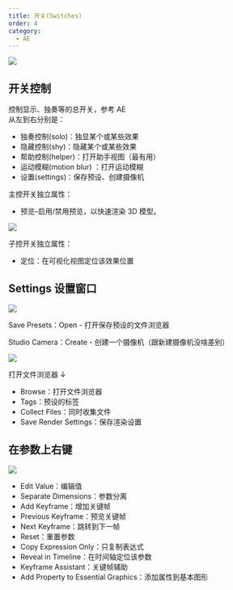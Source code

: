 ```yaml
---
title: 开关(Switches)
order: 4
category:
  - AE
---
```


![](https://mir.yuelili.com/wp-content/uploads/user/AE/plugins/particular/stardust-006.bmp)

## 开关控制

控制显示、独奏等的总开关，参考 AE  
从左到右分别是：

- 独奏控制(solo)：独显某个或某些效果
- 隐藏控制(shy)：隐藏某个或某些效果
- 帮助控制(helper)：打开助手视图（最有用）
- 运动模糊(motion blur) ：打开运动模糊
- 设置(settings)：保存预设、创建摄像机

主控开关独立属性：

- 预览–启用/禁用预览，以快速渲染 3D 模型。

![](https://mir.yuelili.com/wp-content/uploads/user/AE/plugins/particular/stardust-emitter-001.bmp)

子控开关独立属性：

- 定位：在可视化视图定位该效果位置

## Settings 设置窗口

![](https://mir.yuelili.com/wp-content/uploads/user/AE/plugins/particular/stardust-014.bmp)

Save Presets：Open - 打开保存预设的文件浏览器

Studio Camera：Create - 创建一个摄像机（跟新建摄像机没啥差别）

![](https://mir.yuelili.com/wp-content/uploads/user/AE/plugins/particular/stardust-015.bmp)

打开文件浏览器 ↓

- Browse：打开文件浏览器
- Tags：预设的标签
- Collect Files：同时收集文件
- Save Render Settings：保存渲染设置

## 在参数上右键

![](https://mir.yuelili.com/wp-content/uploads/user/AE/plugins/particular/stardust-055.png)

- Edit Value：编辑值
- Separate Dimensions：参数分离
- Add Keyframe：增加关键帧
- Previous Keyframe：预览关键帧
- Next Keyframe：跳转到下一帧
- Reset：重置参数
- Copy Expression Only：只复制表达式
- Reveal in Timeline：在时间轴定位该参数
- Keyframe Assistant：关键帧辅助
- Add Property to Essential Graphics：添加属性到基本图形
